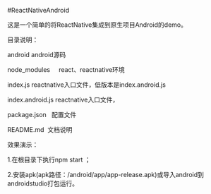 #ReactNativeAndroid


这是一个简单的将ReactNative集成到原生项目Android的demo。


目录说明：


android       android源码

node_modules     react、reactnative环境

index.js      reactnative入口文件，低版本是index.android.js

index.android.js    reactnative入口文件，

package.json   配置文件

README.md  文档说明

效果演示：

1.在根目录下执行npm start ；


2.安装apk(apk路径：/android/app/app-release.apk)或导入android到androidstudio打包运行。
